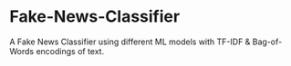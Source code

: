 # Fake-News-Classifier
A Fake News Classifier using different ML models with TF-IDF &amp; Bag-of-Words encodings of text.
